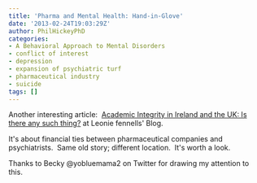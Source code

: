 ```yaml
---
title: 'Pharma and Mental Health: Hand-in-Glove'
date: '2013-02-24T19:03:29Z'
author: PhilHickeyPhD
categories:
- A Behavioral Approach to Mental Disorders
- conflict of interest
- depression
- expansion of psychiatric turf
- pharmaceutical industry
- suicide
tags: []
---
```


Another interesting article:  <a href="http://leoniefennell.wordpress.com/2013/02/24/academic-integrity-in-ireland-and-the-uk-is-there-any-such-thing/">Academic Integrity in Ireland and the UK: Is there any such thing?</a> at Leonie fennells' Blog.

It's about financial ties between pharmaceutical companies and psychiatrists.  Same old story; different location.  It's worth a look.

Thanks to Becky @yobluemama2 on Twitter for drawing my attention to this.